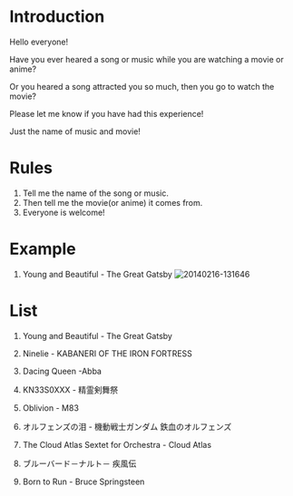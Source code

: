 # Introduction
Hello everyone! 

Have you ever heared a song or music while you are watching a movie or anime?

Or you heared a song attracted you so much, then you go to watch the movie?

Please let me know if you have had this experience!

Just the name of music and movie!

# Rules

1. Tell me the name of the song or music.
2. Then tell me the movie(or anime) it comes from.
3. Everyone is welcome!



# Example
1. Young and Beautiful - The Great Gatsby
![20140216-131646](https://user-images.githubusercontent.com/107686023/174292440-4875dd06-6ef2-4236-93b4-06b1b0268aa7.jpg)


# List
1. Young and Beautiful - The Great Gatsby

2. Ninelie - KABANERI OF THE IRON FORTRESS

3. Dacing Queen -Abba

4. KN33S0XXX - 精霊剣舞祭

5. Oblivion - M83

6. オルフェンズの泪 - 機動戦士ガンダム 鉄血のオルフェンズ

7. The Cloud Atlas Sextet for Orchestra - Cloud Atlas

8. ブルーバード－ナルト－ 疾風伝

9. Born to Run - Bruce Springsteen

